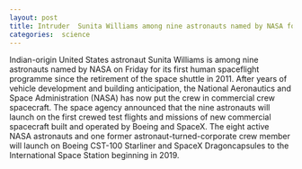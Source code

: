 ```yaml
---
layout: post
title: Intruder  Sunita Williams among nine astronauts named by NASA for new human space programme 
categories:  science
---
```


Indian-origin United States astronaut Sunita Williams is among nine astronauts named by NASA on Friday for its first human spaceflight programme since the retirement of the space shuttle in 2011.
After years of vehicle development and building anticipation, the National Aeronautics and Space Administration (NASA) has now put the crew in commercial crew spacecraft.
The space agency announced that the nine astronauts will launch on the first crewed test flights and missions of new commercial spacecraft built and operated by Boeing and SpaceX.
The eight active NASA astronauts and one former astronaut-turned-corporate crew member will launch on Boeing CST-100 Starliner and SpaceX Dragoncapsules to the International Space Station beginning in 2019.